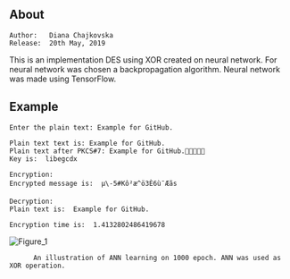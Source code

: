 ## About

```text
Author:   Diana Chajkovska
Release:  20th May, 2019
```

This is an implementation DES using XOR created on neural network. For neural network was chosen a backpropagation algorithm. Neural network was made using TensorFlow.

## Example

```text
Enter the plain text: Example for GitHub.

Plain text text is: Example for GitHub.
Plain text after PKCS#7: Example for GitHub.
Key is:  libegcdx

Encryption: 
Encrypted message is:  µ\-5#Kô²æ^ö3È6ù¯­Æãs

Decryption: 
Plain text is:  Example for GitHub.

Encryption time is:  1.4132802486419678
```

![Figure_1](https://user-images.githubusercontent.com/50831927/60730919-e208be00-9f4e-11e9-964e-bdc7c329b394.png)
```text       
      An illustration of ANN learning on 1000 epoch. ANN was used as XOR operation.
```
